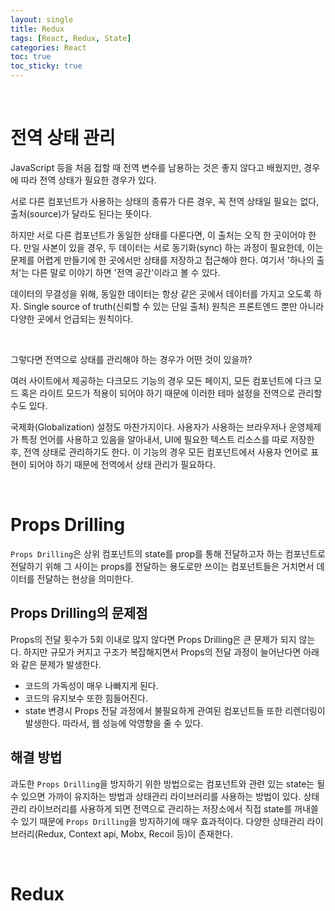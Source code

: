 ```yaml
---
layout: single
title: Redux
tags: [React, Redux, State]
categories: React
toc: true
toc_sticky: true
---
```


<br/>

# 전역 상태 관리

JavaScript 등을 처음 접할 때 전역 변수를 남용하는 것은 좋지 않다고 배웠지만, 경우에 따라 전역 상태가 필요한 경우가 있다.<br/>

서로 다른 컴포넌트가 사용하는 상태의 종류가 다른 경우, 꼭 전역 상태일 필요는 없다, 출처(source)가 달라도 된다는 뜻이다.<br/>

하지만 서로 다른 컴포넌트가 동일한 상태를 다룬다면, 이 출처는 오직 한 곳이어야 한다. 만일 사본이 있을 경우, 두 데이터는 서로 동기화(sync) 하는 과정이 필요한데, 이는 문제를 어렵게 만들기에 한 곳에서만 상태를 저장하고 접근해야 한다. 여기서 '하나의 출처'는 다른 말로 이야기 하면 '전역 공간'이라고 볼 수 있다.<br/>

데이터의 무결성을 위해, 동일한 데이터는 항상 같은 곳에서 데이터를 가지고 오도록 하자. Single source of truth(신뢰할 수 있는 단일 출처) 원칙은 프론트엔드 뿐만 아니라 다양한 곳에서 언급되는 원칙이다.

<br/>

그렇다면 전역으로 상태를 관리해야 하는 경우가 어떤 것이 있을까?<br/>

여러 사이트에서 제공하는 다크모드 기능의 경우 모든 페이지, 모든 컴포넌트에 다크 모드 혹은 라이트 모드가 적용이 되어야 하기 때문에 이러한 테마 설정을 전역으로 관리할 수도 있다.<br/>

국제화(Globalization) 설정도 마찬가지이다. 사용자가 사용하는 브라우저나 운영체제가 특정 언어를 사용하고 있음을 알아내서, UI에 필요한 텍스트 리소스를 따로 저장한 후, 전역 상태로 관리하기도 한다. 이 기능의 경우 모든 컴포넌트에서 사용자 언어로 표현이 되어야 하기 때문에 전역에서 상태 관리가 필요하다.

<br/>

# Props Drilling

`Props Drilling`은 상위 컴포넌트의 state를 prop를 통해 전달하고자 하는 컴포넌트로 전달하기 위해 그 사이는 props를 전달하는 용도로만 쓰이는 컴포넌트들은 거치면서 데이터를 전달하는 현상을 의미한다.

## Props Drilling의 문제점

Props의 전달 횟수가 5회 이내로 많지 않다면 Props Drilling은 큰 문제가 되지 않는다. 하지만 규모가 커지고 구조가 복잡해지면서 Props의 전달 과정이 늘어난다면 아래와 같은 문제가 발생한다.

- 코드의 가독성이 매우 나빠지게 된다.
- 코드의 유지보수 또한 힘들어진다.
- state 변경시 Props 전달 과정에서 불필요하게 관여된 컴포넌트들 또한 리렌더링이 발생한다. 따라서, 웹 성능에 악영향을 줄 수 있다.

## 해결 방법

과도한 `Props Drilling`을 방지하기 위한 방법으로는 컴포넌트와 관련 있는 state는 될 수 있으면 가까이 유지하는 방법과 상태관리 라이브러리를 사용하는 방법이 있다. 상태관리 라이브러리를 사용하게 되면 전역으로 관리하는 저장소에서 직접 state를 꺼내쓸 수 있기 때문에 `Props Drilling`을 방지하기에 매우 효과적이다. 다양한 상태관리 라이브러리(Redux, Context api, Mobx, Recoil 등)이 존재한다.

<br/>

# Redux
